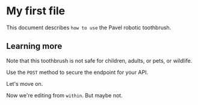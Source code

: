 # My first file

This document describes `how to use` the Pavel robotic toothbrush.

## Learning more

Note that this toothbrush is not safe for children, adults, or pets, or wildlife.  

Use the `POST` method to secure the endpoint for your API.

Let's move on.

Now we're editing from `within`.  But maybe not.
